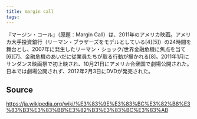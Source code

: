 ```yaml
---
title: margin call
tags: 
---
```


『マージン・コール』（原題：Margin Call）は、2011年のアメリカ映画。アメリカ大手投資銀行（リーマン・ブラザーズをモデルとしている[4][5]）の24時間を舞台とし、2007年に発生したリーマン・ショック/世界金融危機に焦点を当て[6][7]、金融危機のあいだに従業員たちが取る行動が描かれる[8]。2011年1月にサンダンス映画祭で初上映され、10月21日にアメリカ合衆国で劇場公開された。日本では劇場公開されず、2012年2月3日にDVDが発売された。

## Source
https://ja.wikipedia.org/wiki/%E3%83%9E%E3%83%BC%E3%82%B8%E3%83%B3%E3%83%BB%E3%82%B3%E3%83%BC%E3%83%AB